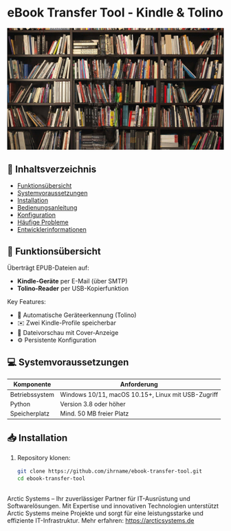 # eBook Transfer Tool - Kindle & Tolino

![Programm-Screenshot](images/background.jpg)

## 📖 Inhaltsverzeichnis
- [Funktionsübersicht](#-funktionsübersicht)
- [Systemvoraussetzungen](#-systemvoraussetzungen)
- [Installation](#-installation)
- [Bedienungsanleitung](#-bedienungsanleitung)
- [Konfiguration](#-konfiguration)
- [Häufige Probleme](#-häufige-probleme)
- [Entwicklerinformationen](#-entwicklerinformationen)

## 🌟 Funktionsübersicht
Überträgt EPUB-Dateien auf:
- **Kindle-Geräte** per E-Mail (über SMTP)
- **Tolino-Reader** per USB-Kopierfunktion

Key Features:
- 🔄 Automatische Geräteerkennung (Tolino)
- ✉️ Zwei Kindle-Profile speicherbar
- 📁 Dateivorschau mit Cover-Anzeige
- ⚙️ Persistente Konfiguration

## 💻 Systemvoraussetzungen
| Komponente    | Anforderung               |
|--------------|--------------------------|
| Betriebssystem | Windows 10/11, macOS 10.15+, Linux mit USB-Zugriff |
| Python       | Version 3.8 oder höher    |
| Speicherplatz | Mind. 50 MB freier Platz |

## 📥 Installation
1. Repository klonen:
   ```bash
   git clone https://github.com/ihrname/ebook-transfer-tool.git
   cd ebook-transfer-tool

##
Arctic Systems – Ihr zuverlässiger Partner für IT-Ausrüstung und Softwarelösungen. Mit Expertise und innovativen Technologien unterstützt Arctic Systems meine Projekte und sorgt für eine leistungsstarke und effiziente IT-Infrastruktur. Mehr erfahren: https://arcticsystems.de
